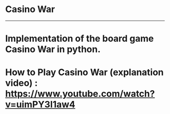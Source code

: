 # Casino War
***
# Implementation of the board game Casino War in python.

# How to Play Casino War (explanation video) : https://www.youtube.com/watch?v=uimPY3I1aw4
